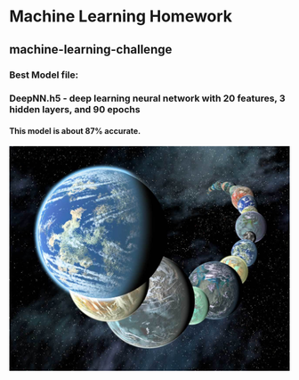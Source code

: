 # Machine Learning Homework
## machine-learning-challenge

### Best Model file:
### DeepNN.h5 - deep learning neural network with 20 features, 3 hidden layers, and 90 epochs
#### This model is about 87% accurate.
![images/exoplanets.jpg](images/exoplanets.JPG)